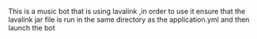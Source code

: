 This is a music bot that is using lavalink ,in order to use it ensure that the lavalink jar file is run in the same directory as the application.yml and then launch the bot
